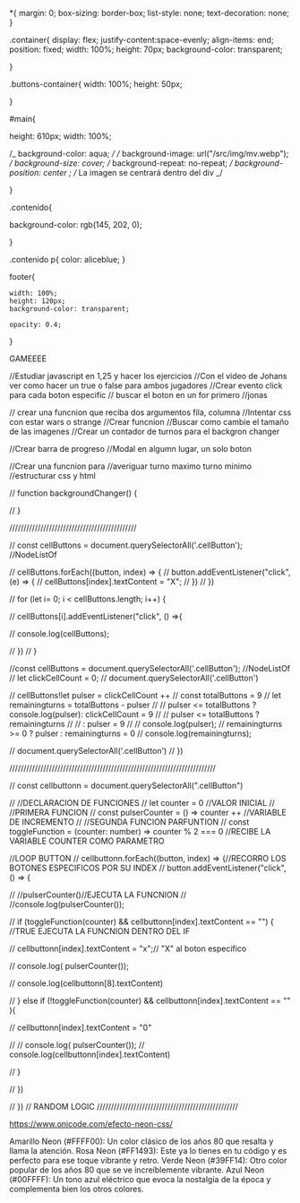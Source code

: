 \*{
margin: 0;
box-sizing: border-box;
list-style: none;
text-decoration: none;
}

.container{
display: flex;
justify-content:space-evenly;
align-items: end;
position: fixed;
width: 100%;
height: 70px;
background-color: transparent;

}

.buttons-container{
width: 100%;
height: 50px;

}

#main{

height: 610px;
width: 100%;

/_ background-color: aqua; _/
/_ background-image: url("/src/img/mv.webp"); _/
background-size: cover;
/_ background-repeat: no-repeat; _/
background-position: center ;
/_ La imagen se centrará dentro del div _/

}

.contenido{

background-color: rgb(145, 202, 0);

}

.contenido p{
color: aliceblue;
}

footer{

    width: 100%;
    height: 120px;
    background-color: transparent;

    opacity: 0.4;

}

GAMEEEE

//Estudiar javascript en 1,25 y hacer los ejercicios
//Con el video de Johans ver como hacer un true o false para ambos jugadores
//Crear evento click para cada boton especific
// buscar el boton en un for primero //jonas

// crear una funcnion que reciba dos argumentos fila, columna
//Intentar css con estar wars o strange
//Crear funcnion
//Buscar como cambie el tamaño de las imagenes
//Crear un contador de turnos para el backgron changer

//Crear barra de progreso
//Modal en algumn lugar, un solo boton

//Crear una funcnion para
//averiguar turno maximo turno minimo
//estructurar css y html

// function backgroundChanger() {

// }

/////////////////////////////////////////////

// const cellButtons = document.querySelectorAll('.cellButton'); //NodeListOf<Element>

// cellButtons.forEach((button, index) => {
// button.addEventListener("click", (e) => {
// cellButtons[index].textContent = "X";
// })
// })

// for (let i= 0; i < cellButtons.length; i++) {

// cellButtons[i].addEventListener("click", () =>{

// console.log(cellButtons);

// })
// }

//const cellButtons = document.querySelectorAll('.cellButton'); //NodeListOf<Element>
// let clickCellCount = 0;
// document.querySelectorAll('.cellButton')

// cellButtons!let pulser = clickCellCount ++
// const totalButtons = 9
// let remainingturns = totalButtons - pulser
// // pulser <= totalButtons ? console.log(pulser): clickCellCount = 9
// // pulser <= totalButtons ? remainingturns
// // : pulser = 9
// // console.log(pulser);
// remainingturns >= 0 ? pulser : remainingturns = 0
// console.log(remainingturns);

// document.querySelectorAll('.cellButton')
// })

/////////////////////////////////////////////////////////////////////////

// const cellbuttonn = document.querySelectorAll(".cellButton")

// //DECLARACION DE FUNCIONES
// let counter = 0 //VALOR INICIAL
// //PRIMERA FUNCION
// const pulserCounter = () => counter ++ //VARIABLE DE INCREMENTO
// //SEGUNDA FUNCION PARFUNTION
// const toggleFunction = (counter: number) => counter % 2 === 0 //RECIBE LA VARIABLE COUNTER COMO PARAMETRO

//LOOP BUTTON
// cellbuttonn.forEach((button, index) => {//RECORRO LOS BOTONES ESPECIFICOS POR SU INDEX
// button.addEventListener("click", () => {

// //pulserCounter()//EJECUTA LA FUNCNION
// //console.log(pulserCounter());

// if (toggleFunction(counter) && cellbuttonn[index].textContent == "") { //TRUE EJECUTA LA FUNCNION DENTRO DEL IF

// cellbuttonn[index].textContent = "x";// "X" al boton especifico

// console.log( pulserCounter());

// console.log(cellbuttonn[8].textContent)

// } else if (!toggleFunction(counter) && cellbuttonn[index].textContent == "" ){

// cellbuttonn[index].textContent = "0"

// // console.log( pulserCounter());
// console.log(cellbuttonn[index].textContent)

// }

// })

// })
// RANDOM LOGIC
//////////////////////////////////////////////////

https://www.onicode.com/efecto-neon-css/



Amarillo Neon (#FFFF00): Un color clásico de los años 80 que resalta y llama la atención.
Rosa Neon (#FF1493): Este ya lo tienes en tu código y es perfecto para ese toque vibrante y retro.
Verde Neon (#39FF14): Otro color popular de los años 80 que se ve increíblemente vibrante.
Azul Neon (#00FFFF): Un tono azul eléctrico que evoca la nostalgia de la época y complementa bien los otros colores.